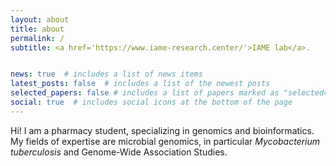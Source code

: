 ```yaml
---
layout: about
title: about
permalink: /
subtitle: <a href='https://www.iame-research.center/'>IAME lab</a>.


news: true  # includes a list of news items
latest_posts: false  # includes a list of the newest posts
selected_papers: false # includes a list of papers marked as "selected={true}"
social: true  # includes social icons at the bottom of the page
---
```


Hi! I am a pharmacy student, specializing in genomics and bioinformatics.
My fields of expertise are microbial genomics, in particular _Mycobacterium tuberculosis_ and Genome-Wide Association Studies.

